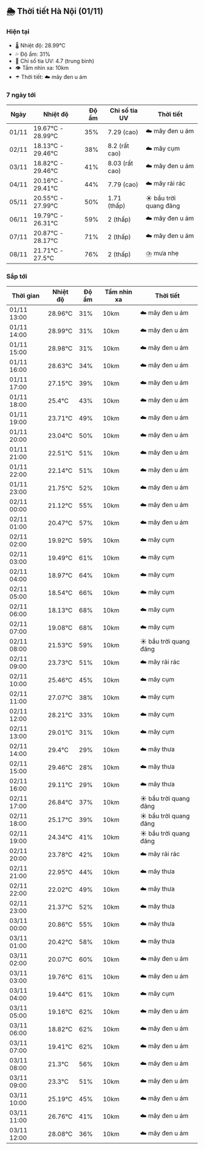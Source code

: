 ## 🌦️ Thời tiết Hà Nội (01/11)

### Hiện tại

- 🌡️ Nhiệt độ: 28.99℃
- 💦 Độ ẩm: 31%
- 🌟 Chỉ số tia UV: 4.7 (trung bình)
- 👁️ Tầm nhìn xa: 10km
- ☂️ Thời tiết: ☁️ mây đen u ám

### 7 ngày tới

| Ngày | Nhiệt độ | Độ ẩm | Chỉ số tia UV | Thời tiết |
| --- | --- | --- | --- | --- |
| 01/11 | 19.67℃ - 28.99℃ | 35% | 7.29 (cao) | ☁️ mây đen u ám |
| 02/11 | 18.13℃ - 29.46℃ | 38% | 8.2 (rất cao) | ☁️ mây cụm |
| 03/11 | 18.82℃ - 29.46℃ | 41% | 8.03 (rất cao) | ☁️ mây đen u ám |
| 04/11 | 20.16℃ - 29.41℃ | 44% | 7.79 (cao) | ☁️ mây rải rác |
| 05/11 | 20.55℃ - 27.99℃ | 50% | 1.71 (thấp) | ☀️ bầu trời quang đãng |
| 06/11 | 19.79℃ - 26.31℃ | 59% | 2 (thấp) | ☁️ mây đen u ám |
| 07/11 | 20.87℃ - 28.17℃ | 71% | 2 (thấp) | ☁️ mây đen u ám |
| 08/11 | 21.71℃ - 27.5℃ | 76% | 2 (thấp) | ⛈️ mưa nhẹ |

### Sắp tới

| Thời gian | Nhiệt độ | Độ ẩm | Tầm nhìn xa | Thời tiết |
| --- | --- | --- | --- | --- |
| 01/11 13:00 | 28.96℃ | 31% | 10km | ☁️ mây đen u ám |
| 01/11 14:00 | 28.99℃ | 31% | 10km | ☁️ mây đen u ám |
| 01/11 15:00 | 28.98℃ | 31% | 10km | ☁️ mây đen u ám |
| 01/11 16:00 | 28.63℃ | 34% | 10km | ☁️ mây đen u ám |
| 01/11 17:00 | 27.15℃ | 39% | 10km | ☁️ mây đen u ám |
| 01/11 18:00 | 25.4℃ | 43% | 10km | ☁️ mây đen u ám |
| 01/11 19:00 | 23.71℃ | 49% | 10km | ☁️ mây đen u ám |
| 01/11 20:00 | 23.04℃ | 50% | 10km | ☁️ mây đen u ám |
| 01/11 21:00 | 22.51℃ | 51% | 10km | ☁️ mây đen u ám |
| 01/11 22:00 | 22.14℃ | 51% | 10km | ☁️ mây đen u ám |
| 01/11 23:00 | 21.75℃ | 52% | 10km | ☁️ mây đen u ám |
| 02/11 00:00 | 21.12℃ | 55% | 10km | ☁️ mây đen u ám |
| 02/11 01:00 | 20.47℃ | 57% | 10km | ☁️ mây đen u ám |
| 02/11 02:00 | 19.92℃ | 59% | 10km | ☁️ mây cụm |
| 02/11 03:00 | 19.49℃ | 61% | 10km | ☁️ mây cụm |
| 02/11 04:00 | 18.97℃ | 64% | 10km | ☁️ mây cụm |
| 02/11 05:00 | 18.54℃ | 66% | 10km | ☁️ mây cụm |
| 02/11 06:00 | 18.13℃ | 68% | 10km | ☁️ mây cụm |
| 02/11 07:00 | 19.08℃ | 68% | 10km | ☁️ mây cụm |
| 02/11 08:00 | 21.53℃ | 59% | 10km | ☀️ bầu trời quang đãng |
| 02/11 09:00 | 23.73℃ | 51% | 10km | ☁️ mây rải rác |
| 02/11 10:00 | 25.46℃ | 45% | 10km | ☁️ mây cụm |
| 02/11 11:00 | 27.07℃ | 38% | 10km | ☁️ mây cụm |
| 02/11 12:00 | 28.21℃ | 33% | 10km | ☁️ mây cụm |
| 02/11 13:00 | 29.01℃ | 31% | 10km | ☁️ mây cụm |
| 02/11 14:00 | 29.4℃ | 29% | 10km | ☁️ mây thưa |
| 02/11 15:00 | 29.46℃ | 28% | 10km | ☁️ mây thưa |
| 02/11 16:00 | 29.11℃ | 29% | 10km | ☁️ mây thưa |
| 02/11 17:00 | 26.84℃ | 37% | 10km | ☀️ bầu trời quang đãng |
| 02/11 18:00 | 25.17℃ | 39% | 10km | ☀️ bầu trời quang đãng |
| 02/11 19:00 | 24.34℃ | 41% | 10km | ☀️ bầu trời quang đãng |
| 02/11 20:00 | 23.78℃ | 42% | 10km | ☁️ mây rải rác |
| 02/11 21:00 | 22.95℃ | 44% | 10km | ☁️ mây thưa |
| 02/11 22:00 | 22.02℃ | 49% | 10km | ☁️ mây thưa |
| 02/11 23:00 | 21.37℃ | 52% | 10km | ☁️ mây thưa |
| 03/11 00:00 | 20.86℃ | 55% | 10km | ☁️ mây thưa |
| 03/11 01:00 | 20.42℃ | 58% | 10km | ☁️ mây thưa |
| 03/11 02:00 | 20.07℃ | 60% | 10km | ☁️ mây đen u ám |
| 03/11 03:00 | 19.76℃ | 61% | 10km | ☁️ mây đen u ám |
| 03/11 04:00 | 19.44℃ | 61% | 10km | ☁️ mây cụm |
| 03/11 05:00 | 19.16℃ | 62% | 10km | ☁️ mây đen u ám |
| 03/11 06:00 | 18.82℃ | 62% | 10km | ☁️ mây đen u ám |
| 03/11 07:00 | 19.41℃ | 62% | 10km | ☁️ mây đen u ám |
| 03/11 08:00 | 21.3℃ | 56% | 10km | ☁️ mây đen u ám |
| 03/11 09:00 | 23.3℃ | 51% | 10km | ☁️ mây đen u ám |
| 03/11 10:00 | 25.19℃ | 45% | 10km | ☁️ mây đen u ám |
| 03/11 11:00 | 26.76℃ | 41% | 10km | ☁️ mây đen u ám |
| 03/11 12:00 | 28.08℃ | 36% | 10km | ☁️ mây đen u ám |
